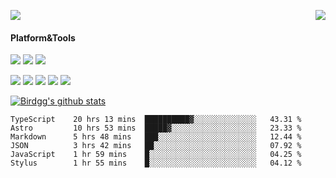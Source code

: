 <p>
  <a href="https://count.getloli.com/"><img src="https://count.getloli.com/get/@birdgg.readme?theme=moebooru-h"></a>
  <img src="https://weather-icon.journeyad.repl.co/@hangzhou?v=1" align="right">
</p>

#### Platform&Tools
[![](https://img.shields.io/badge/macOS-Big%20Sur-292e33?style=flat-square&logo=apple&logoColor=ffffff)](https://www.apple.com/macos/big-sur/)
[![](https://img.shields.io/badge/IDE-Visual%20Studio%20Code-blue?style=flat-square&logo=visual-studio-code&logoColor=ffffff)](https://code.visualstudio.com/)
[![](https://img.shields.io/badge/Editor-Emacs-purple?style=flat-square&logo=gnu-emacs&logoColor=ffffff)](https://www.gnu.org/software/emacs/)

[![](https://img.shields.io/badge/-React-61dafb?style=flat-square&logo=react&logoColor=ffffff)](https://reactjs.org/)
[![](https://img.shields.io/badge/-ReactNative-61dafb?style=flat-square&logo=react&logoColor=ffffff)](https://reactnative.dev/)
[![](https://img.shields.io/badge/-TypeScript-007acc?style=flat-square&logo=typescript&logoColor=white)](https://www.typescriptlang.org/)
[![](https://img.shields.io/badge/-JavaScript-f7e018?style=flat-square&logo=javascript&logoColor=white)](https://www.ecma-international.org/)
[![](https://img.shields.io/badge/-Node.js-43853d?style=flat-square&logo=node.js&logoColor=ffffff)](https://nodejs.org/)

<a href="https://github.com/birdgg"><img align="center" src="https://github-readme-stats.vercel.app/api?username=birdgg&show_icons=true&include_all_commits=true&hide_border=tru&custom_title=Birdgg%27s%20Github%20Stats" alt="Birdgg's github stats" /></a> 

<!--START_SECTION:waka-->

```text
TypeScript    20 hrs 13 mins  ██████████▓░░░░░░░░░░░░░░   43.31 %
Astro         10 hrs 53 mins  █████▓░░░░░░░░░░░░░░░░░░░   23.33 %
Markdown      5 hrs 48 mins   ███░░░░░░░░░░░░░░░░░░░░░░   12.44 %
JSON          3 hrs 42 mins   ██░░░░░░░░░░░░░░░░░░░░░░░   07.92 %
JavaScript    1 hr 59 mins    █░░░░░░░░░░░░░░░░░░░░░░░░   04.25 %
Stylus        1 hr 55 mins    █░░░░░░░░░░░░░░░░░░░░░░░░   04.12 %
```

<!--END_SECTION:waka-->
